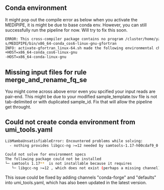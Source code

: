 
## Conda environment
It might pop out the compile error as below when you activate the MEDIPIPE, it is might be due to base conda env. However, you can still successfully run the pipeline for now. Will try to fix this soon. 

```bash
ERROR: This cross-compiler package contains no program /cluster/home/yzeng/miniconda3/env
s/MEDIPIPE/bin/x86_64-conda_cos6-linux-gnu-gfortran
INFO: activate-gfortran_linux-64.sh made the following environmental changes:
+HOST=x86_64-conda_cos6-linux-gnu
-HOST=x86_64-conda-linux-gnu
```

## Missing input files for rule merge_and_rename_fq_se
You might come across above error even you spcified your input reads are pair-end. This might be due to your modified sample_template.tsv file is not tab-delimited or with duplicated sample_id. Fix that will allow the pipeline get throught. 


## Could not create conda environment from umi_tools.yaml
```bash
LibMambaUnsatisfiableError: Encountered problems while solving:
  - nothing provides libgcc-ng >=12 needed by samtools-1.17-h00cdaf9_0
 
Could not solve for environment specs
The following package could not be installed
└─ samtools 1.17**  is not installable because it requires
   └─ libgcc-ng >=12 , which does not exist (perhaps a missing channel).
```
This issue could be fixed by adding channels "conda-forge" and "defaults" into umi_tools.yaml, which has also been updated in the latest version.
